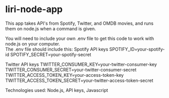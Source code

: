 # liri-node-app

This app takes API's from Spotify, Twitter, and OMDB movies, and runs them on node.js when a command is given.


You will need to include your own .env file to get this code to work with node.js on your computer.  
The .env file should include this:
Spotify API keys
SPOTIFY_ID=your-spotify-id
SPOTIFY_SECRET=your-spotify-secret

Twitter API keys
TWITTER_CONSUMER_KEY=your-twitter-consumer-key
TWITTER_CONSUMER_SECRET=your-twitter-consumer-secret
TWITTER_ACCESS_TOKEN_KEY=your-access-token-key
TWITTER_ACCESS_TOKEN_SECRET=your-twitter-access-token-secret



Technologies used: Node.js, API keys, Javascript

